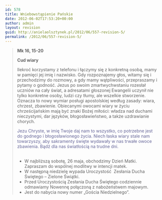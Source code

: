 ```yaml
---
id: 578
title: Wniebowstąpienie Pańskie
date: 2012-06-02T17:53:20+00:00
author: admin
layout: revision
guid: http://anielaolsztynek.pl/2012/06/557-revision-5/
permalink: /2012/06/557-revision-5/
---
```

> <p style="text-align: justify;">
>   <strong>Mk 16, 15-20</strong>
> </p>
> 
> **Cud wiary**
> 
> Ilekroć korzystamy z telefonu i łączymy się z konkretną osobą, mamy w pamięci jej imię i nazwisko. Gdy rozpoznajemy głos, witamy się i przechodzimy do rozmowy, a gdy mamy wątpliwości, przepraszamy i pytamy o godność. Jezus po swoim zmartwychwstaniu rozesłał uczniów na cały świat, a adresatami głoszonej Ewangelii uczynił nie tylko konkretne osoby, ludzi czy tłumy, ale wszelkie stworzenie. Oznacza to nowy wymiar posługi apostolskiej według zasady: wiara, chrzest, zbawienie. Obiecanymi owocami wiary w życiu chrześcijańskim mają być znaki Bożej miłości: władza nad duchami nieczystymi, dar języków, błogosławieństwo, a także uzdrawianie chorych.
> 
> <span style="color: #666699;">Jezu Chryste, w imię Twoje daj nam to wszystko, co potrzebne jest do godnego i błogosławionego życia. Niech łaska wiary stale nam towarzyszy, aby sakramenty święte wydawały w nas trwałe owoce zbawienia. Bądź dla nas światłością na trudne dni.</span>  
> <span style="color: #666699;"><br /> </span>
> 
>   * <span style="font-style: normal;">W najbliższą sobotę, 26 maja, obchodzimy Dzień Matki. Zapraszam do wspólnej modlitwy w intencji matek.</span>
>   * <span style="font-style: normal;">W następną niedzielę wypada Uroczystość  Zesłania Ducha Świętego &#8211; Zielone Świątki.</span>
>   * <span style="font-style: normal;">Przed Uroczystością Zesłania Ducha Świętego codziennie odmawiamy Nowennę połączoną z nabożeństwem majowym.</span>
>   * <span style="font-style: normal;">Jest do nabycia nowy numer &#8222;Gościa Niedzielnego&#8221;.</span>

<span style="color: #666699;"><br /> </span>